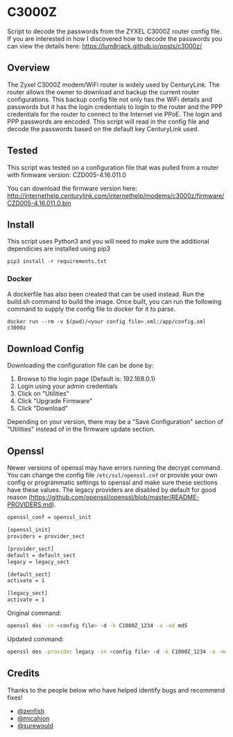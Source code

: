 # C3000Z
Script to decode the passwords from the ZYXEL C3000Z router config file. If you are interested in how I discovered how to decode the passwords you can view the details here: https://lum8rjack.github.io/posts/c3000z/

## Overview

The Zyxel C3000Z modem/WiFi router is widely used by CenturyLink. The router allows the owner to download and backup the current router configurations. This backup config file not only has the WiFi details and passwords but it has the login credentials to login to the router and the PPP credentials for the router to connect to the Internet vie PPoE. The login and PPP passwords are encoded. This script will read in the config file and decode the passwords based on the default key CenturyLink used.

## Tested
This script was tested on a configuration file that was pulled from a router with firmware version: CZD005-4.16.011.0

You can download the firmware version here: http://internethelp.centurylink.com/internethelp/modems/c3000z/firmware/CZD005-4.16.011.0.bin

## Install
This script uses Python3 and you will need to make sure the additional dependicies are installed using pip3

~~~
pip3 install -r requirements.txt
~~~

### Docker
A dockerfile has also been created that can be used instead. Run the build.sh command to build the image. Once built, you can run the following command to supply the config file to docker for it to parse.

~~~
docker run --rm -v $(pwd)/<your config file>.xml:/app/config.xml c3000z
~~~

## Download Config
Downloading the configuration file can be done by:

1. Browse to the login page (Default is: 192.168.0.1)
2. Login using your admin credentials
3. Click on "Utilities"
4. Click "Upgrade Firmware"
5. Click "Download"

Depending on your version, there may be a "Save Configuration" section of "Utilities" instead of in the firmware update section.

## Openssl
Newer versions of openssl may have errors running the decrypt command. You can change the config file `/etc/ssl/openssl.cnf` or provide your own config or programmatic settings to openssl and make sure these sections have these values. The legacy providers are disabled by default for good reason (https://github.com/openssl/openssl/blob/master/README-PROVIDERS.md).

```bash
openssl_conf = openssl_init

[openssl_init]
providers = provider_sect

[provider_sect]
default = default_sect
legacy = legacy_sect

[default_sect]
activate = 1

[legacy_sect]
activate = 1
```

Original command:
```bash
openssl des -in <config file> -d -k C1000Z_1234 -a -md md5
```

Updated command:
```bash
openssl des -provider legacy -in <config file> -d -k C1000Z_1234 -a -md md5
```

## Credits
Thanks to the people below who have helped identify bugs and recommend fixes!

- [@zenfish](https://github.com/zenfish)
- [@micahjon](https://github.com/micahjon)
- [@surewould](https://github.com/surewould)
